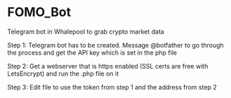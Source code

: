 
# FOMO_Bot
Telegram bot in Whalepool to grab crypto market data


Step 1: Telegram bot has to be created. Message @botfather to go through the process and get the API key which is set in the php file

Step 2: Get a webserver that is https enabled (SSL certs are free with LetsEncrypt) and run the .php file on it

Step 3: Edit file to use the token from step 1 and the address from step 2

